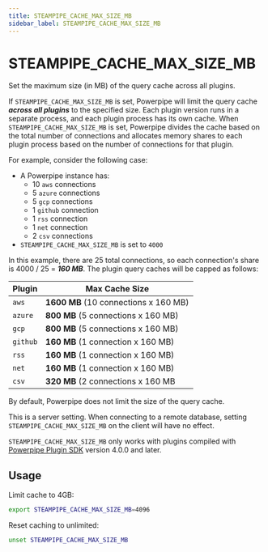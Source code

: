 ```yaml
---
title: STEAMPIPE_CACHE_MAX_SIZE_MB
sidebar_label: STEAMPIPE_CACHE_MAX_SIZE_MB
---
```


# STEAMPIPE_CACHE_MAX_SIZE_MB
Set the maximum size (in MB) of the query cache across all plugins.

If `STEAMPIPE_CACHE_MAX_SIZE_MB` is set, Powerpipe will limit the query cache ***across all plugins*** to the specified size.  Each plugin version runs in a separate process, and each plugin process has its own cache.  When `STEAMPIPE_CACHE_MAX_SIZE_MB` is set, Powerpipe divides the cache based on the total number of connections and allocates memory shares to each plugin process based on the number of connections for that plugin.

For example, consider the following case:
- A Powerpipe instance has:
  - 10 `aws` connections
  - 5 `azure` connections
  - 5 `gcp` connections
  - 1 `github` connection
  - 1 `rss` connection
  - 1 `net` connection
  - 2 `csv` connections
- `STEAMPIPE_CACHE_MAX_SIZE_MB` is set to `4000`

In this example, there are 25 total connections, so each connection's share is 4000 / 25 = ***160 MB***.  The plugin query caches will be capped as follows:


| Plugin  | Max Cache Size
|---------|-----------------
| `aws`   | **1600 MB** (10 connections x 160 MB)
| `azure` | **800 MB**  (5 connections x 160 MB)
| `gcp`   | **800 MB**  (5 connections x 160 MB)
| `github`| **160 MB**  (1 connection x 160 MB)
| `rss`   | **160 MB**  (1 connection x 160 MB)
| `net`   | **160 MB**  (1 connection x 160 MB)
| `csv`   | **320 MB**  (2 connections x 160 MB


By default, Powerpipe does not limit the size of the query cache.  


This is a server setting. When connecting to a remote database, setting `STEAMPIPE_CACHE_MAX_SIZE_MB` on the client will have no effect.

`STEAMPIPE_CACHE_MAX_SIZE_MB` only works with plugins compiled with [Powerpipe Plugin SDK](https://github.com/turbot/powerpipe-plugin-sdk) version 4.0.0 and later.

## Usage 
Limit cache to 4GB:
```bash
export STEAMPIPE_CACHE_MAX_SIZE_MB=4096 
```

Reset caching to unlimited:
```bash
unset STEAMPIPE_CACHE_MAX_SIZE_MB
```
